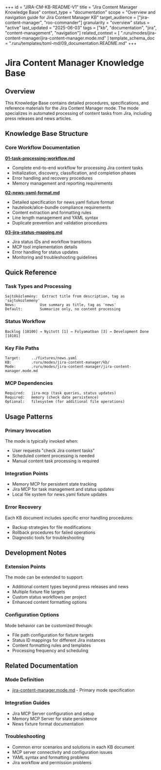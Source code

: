 +++
id = "JIRA-CM-KB-README-V1"
title = "Jira Content Manager Knowledge Base"
context_type = "documentation"
scope = "Overview and navigation guide for Jira Content Manager KB"
target_audience = ["jira-content-manager", "roo-commander"]
granularity = "overview"
status = "active"
last_updated = "2025-06-03"
tags = ["kb", "documentation", "jira", "content-management", "navigation"]
related_context = [
    ".ruru/modes/jira-content-manager/jira-content-manager.mode.md"
]
template_schema_doc = ".ruru/templates/toml-md/09_documentation.README.md"
+++

# Jira Content Manager Knowledge Base

## Overview

This Knowledge Base contains detailed procedures, specifications, and reference materials for the Jira Content Manager mode. The mode specializes in automated processing of content tasks from Jira, including press releases and news articles.

## Knowledge Base Structure

### Core Workflow Documentation

**[01-task-processing-workflow.md](01-task-processing-workflow.md)**
- Complete end-to-end workflow for processing Jira content tasks
- Initialization, discovery, classification, and completion phases
- Error handling and recovery procedures
- Memory management and reporting requirements

**[02-news-yaml-format.md](02-news-yaml-format.md)**
- Detailed specification for news.yaml fixture format
- hautelook/alice-bundle compliance requirements
- Content extraction and formatting rules
- Line length management and YAML syntax
- Duplicate prevention and validation procedures

**[03-jira-status-mapping.md](03-jira-status-mapping.md)**
- Jira status IDs and workflow transitions
- MCP tool implementation details
- Error handling for status updates
- Monitoring and troubleshooting guidelines

## Quick Reference

### Task Types and Processing
```
Sajtóközlemény:  Extract title from description, tag as 'sajtokozlemeny'
News:           Use summary as title, tag as 'news'  
Default:        Summarize only, no content processing
```

### Status Workflow
```
Backlog [10100] → Nyitott [1] → Folyamatban [3] → Development Done [10101]
```

### Key File Paths
```
Target:     ../fixtures/news.yaml
KB:         .ruru/modes/jira-content-manager/kb/
Mode:       .ruru/modes/jira-content-manager/jira-content-manager.mode.md
```

### MCP Dependencies
```
Required:   jira-mcp (task queries, status updates)
Required:   memory (check date persistence)  
Optional:   filesystem (for additional file operations)
```

## Usage Patterns

### Primary Invocation
The mode is typically invoked when:
- User requests "check Jira content tasks"
- Scheduled content processing is needed
- Manual content task processing is required

### Integration Points
- Memory MCP for persistent state tracking
- Jira MCP for task management and status updates
- Local file system for news.yaml fixture updates

### Error Recovery
Each KB document includes specific error handling procedures:
- Backup strategies for file modifications
- Rollback procedures for failed operations
- Diagnostic tools for troubleshooting

## Development Notes

### Extension Points
The mode can be extended to support:
- Additional content types beyond press releases and news
- Multiple fixture file targets
- Custom status workflows per project
- Enhanced content formatting options

### Configuration Options
Mode behavior can be customized through:
- File path configuration for fixture targets
- Status ID mappings for different Jira instances
- Content formatting rules and templates
- Processing frequency and scheduling

## Related Documentation

### Mode Definition
- [jira-content-manager.mode.md](../jira-content-manager.mode.md) - Primary mode specification

### Integration Guides
- Jira MCP Server configuration and setup
- Memory MCP Server for state persistence
- News fixture format documentation

### Troubleshooting
- Common error scenarios and solutions in each KB document
- MCP server connectivity and configuration issues
- YAML syntax and formatting problems
- Jira workflow and permission problems